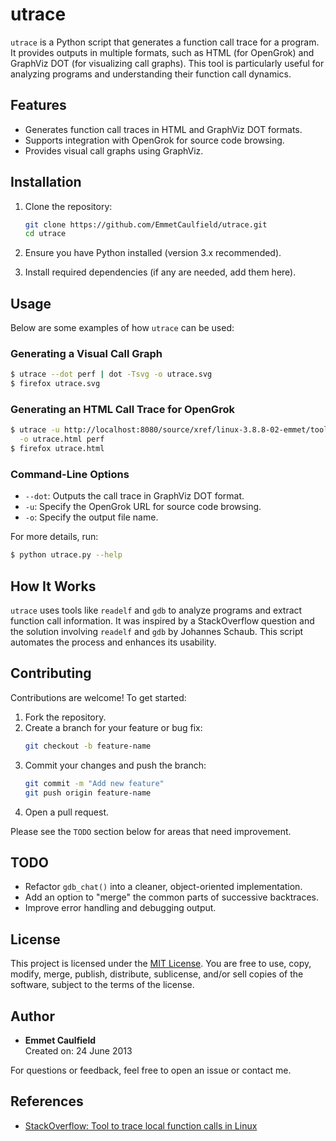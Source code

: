 # utrace

`utrace` is a Python script that generates a function call trace for a program. It provides outputs in multiple formats, such as HTML (for OpenGrok) and GraphViz DOT (for visualizing call graphs). This tool is particularly useful for analyzing programs and understanding their function call dynamics.

## Features

- Generates function call traces in HTML and GraphViz DOT formats.
- Supports integration with OpenGrok for source code browsing.
- Provides visual call graphs using GraphViz.

## Installation

1. Clone the repository:
   ```bash
   git clone https://github.com/EmmetCaulfield/utrace.git
   cd utrace
   ```

2. Ensure you have Python installed (version 3.x recommended).

3. Install required dependencies (if any are needed, add them here).

## Usage

Below are some examples of how `utrace` can be used:

### Generating a Visual Call Graph
```bash
$ utrace --dot perf | dot -Tsvg -o utrace.svg
$ firefox utrace.svg
```

### Generating an HTML Call Trace for OpenGrok
```bash
$ utrace -u http://localhost:8080/source/xref/linux-3.8.8-02-emmet/tools/perf \
  -o utrace.html perf
$ firefox utrace.html
```

### Command-Line Options
- `--dot`: Outputs the call trace in GraphViz DOT format.
- `-u`: Specify the OpenGrok URL for source code browsing.
- `-o`: Specify the output file name.

For more details, run:
```bash
$ python utrace.py --help
```

## How It Works

`utrace` uses tools like `readelf` and `gdb` to analyze programs and extract function call information. It was inspired by a StackOverflow question and the solution involving `readelf` and `gdb` by Johannes Schaub. This script automates the process and enhances its usability.

## Contributing

Contributions are welcome! To get started:

1. Fork the repository.
2. Create a branch for your feature or bug fix:
   ```bash
   git checkout -b feature-name
   ```
3. Commit your changes and push the branch:
   ```bash
   git commit -m "Add new feature"
   git push origin feature-name
   ```
4. Open a pull request.

Please see the `TODO` section below for areas that need improvement.

## TODO

- Refactor `gdb_chat()` into a cleaner, object-oriented implementation.
- Add an option to "merge" the common parts of successive backtraces.
- Improve error handling and debugging output.

## License

This project is licensed under the [MIT License](LICENSE). You are free to use, copy, modify, merge, publish, distribute, sublicense, and/or sell copies of the software, subject to the terms of the license.

## Author

- **Emmet Caulfield**  
  Created on: 24 June 2013  

For questions or feedback, feel free to open an issue or contact me.

## References

- [StackOverflow: Tool to trace local function calls in Linux](http://stackoverflow.com/questions/311840/tool-to-trace-local-function-calls-in-linux)